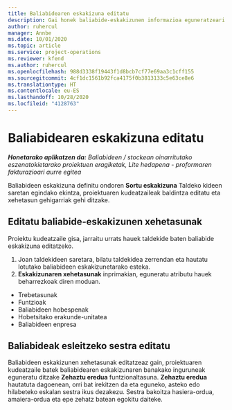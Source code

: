 ```yaml
---
title: Baliabidearen eskakizuna editatu
description: Gai honek baliabide-eskakizunen informazioa eguneratzeari buruzko informazioa ematen du.
author: ruhercul
manager: Annbe
ms.date: 10/01/2020
ms.topic: article
ms.service: project-operations
ms.reviewer: kfend
ms.author: ruhercul
ms.openlocfilehash: 988d3338f19443f1d8bcb7cf77e69aa3c1cff155
ms.sourcegitcommit: 4cf1dc1561b92fca4175f0b3813133c5e63ce8e6
ms.translationtype: HT
ms.contentlocale: eu-ES
ms.lasthandoff: 10/28/2020
ms.locfileid: "4128763"
---
```

# <a name="edit-a-resource-requirement"></a>Baliabidearen eskakizuna editatu

_**Honetarako aplikatzen da:** Baliabideen / stockean oinarritutako eszenatokietarako proiektuen eragiketak, Lite hedapena - proformaren fakturazioari aurre egitea_

Baliabideen eskakizuna definitu ondoren **Sortu eskakizuna** Taldeko kideen saretan egindako ekintza, proiektuaren kudeatzaileak baldintza editatu eta xehetasun gehigarriak gehi ditzake.

## <a name="edit-resource-requirement-details"></a>Editatu baliabide-eskakizunen xehetasunak

Proiektu kudeatzaile gisa, jarraitu urrats hauek taldekide baten baliabide eskakizuna editatzeko.

1. Joan taldekideen saretara, bilatu taldekidea zerrendan eta hautatu lotutako baliabideen eskakizunetarako esteka.
2. **Eskakizunaren xehetasunak** inprimakian, eguneratu atributu hauek beharrezkoak diren moduan.

- Trebetasunak
- Funtzioak
- Baliabideen hobespenak
- Hobetsitako erakunde-unitatea
- Baliabideen enpresa

## <a name="edit-resource-assignment-contours"></a>Baliabideak esleitzeko sestra editatu

Baliabideen eskakizunen xehetasunak editatzeaz gain, proiektuaren kudeatzaile batek baliabidearen eskakizunaren banakako inguruneak eguneratu ditzake **Zehaztu eredua** funtzionaltasuna. **Zehaztu eredua** hautatuta dagoenean, orri bat irekitzen da eta eguneko, asteko edo hilabeteko eskalan sestra ikus dezakezu. Sestra bakoitza hasiera-ordua, amaiera-ordua eta epe zehatz batean egokitu daiteke.